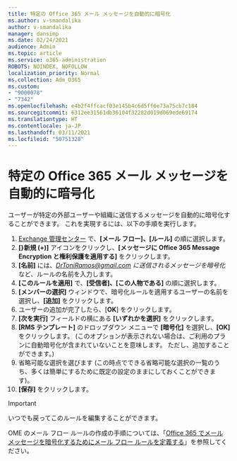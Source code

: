 ```yaml
---
title: 特定の Office 365 メール メッセージを自動的に暗号化
ms.author: v-smandalika
author: v-smandalika
manager: dansimp
ms.date: 02/24/2021
audience: Admin
ms.topic: article
ms.service: o365-administration
ROBOTS: NOINDEX, NOFOLLOW
localization_priority: Normal
ms.collection: Adm_O365
ms.custom:
- "9000078"
- "7342"
ms.openlocfilehash: e4b2f4ffcacf03e145b4c6d5ff6e73a75cb7c184
ms.sourcegitcommit: 6312ee31561db36104f32282d019d069ede69174
ms.translationtype: HT
ms.contentlocale: ja-JP
ms.lasthandoff: 03/11/2021
ms.locfileid: "50751328"
---
```

# <a name="automatically-encrypt-certain-office-365-email-messages"></a>特定の Office 365 メール メッセージを自動的に暗号化

ユーザーが特定の外部ユーザーや組織に送信するメッセージを自動的に暗号化することができます。 これを実現するには、以下の手順を実行します。

1. [Exchange 管理センター](https://outlook.office365.com/ecp/) で、**[メール フロー]、[ルール]** の順に選択します。 
2. **[}新規 (+)]** アイコンをクリックし、**[メッセージに Office 365 Message Encryption と権利保護を適用する]** をクリックします。
3. **[名前]** には、*DrToniRamos@gmail.com に送信されるメッセージを暗号化* など、ルールの名前を入力します。
4. **[このルールを適用]** で、**[受信者]、[この人物である]** の順に選択します。 
5. **[メンバーの選択]** ウィンドウで、暗号化ルールを適用するユーザーの名前を選択し、**[追加]** をクリックします。 
6. ユーザーの追加が完了したら、[**OK**] をクリックします。
7. **[次を実行]** フィールドの横にある **[いずれかを選択]** をクリックします。 
8. **[RMS テンプレート]** のドロップダウン メニューで **[暗号化]** を選択し、**[OK]** をクリックします。 (このオプションが表示されない場合は、ご利用のプランに自動暗号化が含まれていないことを意味します。 ただし、追加することができます。)
9. 省略可能な選択を選びます (この時点でできる省略可能な選択の一覧のうち、多くは簡単にするために既定の設定のままにしておくことができます)。
10. **[保存]** をクリックします。

> [!IMPORTANT]
> いつでも戻ってこのルールを編集することができます。

OME のメール フロー ルールの作成の手順については、「[Office 365 でメール メッセージを暗号化するためにメール フロー ルールを定義する](https://docs.microsoft.com/microsoft-365/compliance/define-mail-flow-rules-to-encrypt-email)」を参照してください。

